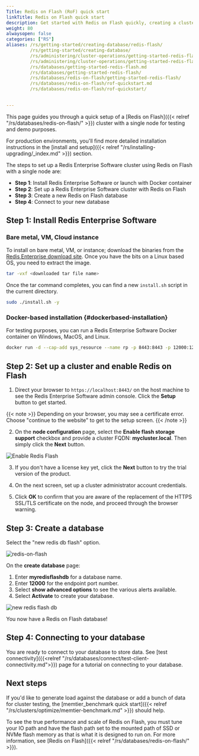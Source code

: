 ```yaml
---
Title: Redis on Flash (RoF) quick start
linkTitle: Redis on Flash quick start
description: Get started with Redis on Flash quickly, creating a cluster and database using flash storage. 
weight: 80
alwaysopen: false
categories: ["RS"]
aliases: /rs/getting-started/creating-database/redis-flash/
         /rs/getting-started/creating-database/
         /rs/administering/cluster-operations/getting-started-redis-flash.md
         /rs/administering/cluster-operations/getting-started-redis-flash/
         /rs/databases/getting-started-redis-flash.md
         /rs/databases/getting-started-redis-flash/
         /rs/databases/redis-on-flash/getting-started-redis-flash/
         /rs/databases/redis-on-flash/rof-quickstart.md
         /rs/databases/redis-on-flash/rof-quickstart/
         

---
```

This page guides you through a quick setup of a [Redis on
Flash]({{< relref "/rs/databases/redis-on-flash/" >}}) cluster with a single node for testing and demo purposes. 

For production environments, you'll find more detailed installation instructions in the [install and setup]({{< relref "/rs/installing-upgrading/_index.md" >}}) section.

The steps to set up a Redis Enterprise Software cluster using Redis on Flash
with a single node are:

- **Step 1**: Install Redis Enterprise Software or launch with Docker
    container
- **Step 2**: Set up a Redis Enterprise Software cluster with Redis on
    Flash
- **Step 3**: Create a new Redis on Flash database
- **Step 4**: Connect to your new database

## Step 1: Install Redis Enterprise Software

### Bare metal, VM, Cloud instance

To install on bare metal, VM, or instance; download the binaries from
the [Redis Enterprise download
site](https://app.redislabs.com/#/sign-up/software?direct=true). Once
you have the bits on a Linux based OS, you need to extract the image.

```sh
tar -vxf <downloaded tar file name>
```

Once the tar command completes, you can find a new `install.sh` script in
the current directory.

```sh
sudo ./install.sh -y
```

### Docker-based installation {#dockerbased-installation}

For testing purposes, you can run a Redis Enterprise Software
Docker container on Windows, MacOS, and Linux.

```sh
docker run -d --cap-add sys_resource --name rp -p 8443:8443 -p 12000:12000 redislabs/redis:latest
```

## Step 2: Set up a cluster and enable Redis on Flash

1. Direct your browser to `https://localhost:8443/` on the host machine to
see the Redis Enterprise Software admin console. Click the
**Setup** button to get started.

{{< note >}}
Depending on your browser, you may see a certificate error.
Choose "continue to the website" to get to the setup screen.
{{< /note >}}

2. On the **node configuration** page, select the **Enable flash storage
support** checkbox and provide a cluster FQDN: **mycluster.local**.
Then simply click the **Next** button.

![Enable Redis
Flash](/images/rs/enable_redis_flash.png)

3. If you don't have a license key yet, click the **Next** button to try
the trial version of the product.

4. On the next screen, set up a cluster administrator account credentials.

5. Click **OK** to confirm that you are aware of the replacement of the HTTPS SSL/TLS
certificate on the node, and proceed through the browser warning.

## Step 3: Create a database

Select the "new redis db flash" option.

![redis-on-flash](/images/rs/redis-on-flash.png)

On the **create database** page:
1. Enter **myredisflashdb** for a database name.
2. Enter **12000** for the endpoint port number.
3. Select **show advanced options** to see the various alerts available.
4. Select **Activate** to create your database.

![new redis flash
db](/images/rs/newredisflashdb.png)

You now have a Redis on Flash database!

## Step 4: Connecting to your database

You are ready to connect to your database to store data. See [test connectivity]({{<relref "/rs/databases/connect/test-client-connectivity.md">}}) page for a tutorial on connecting to your database.

## Next steps

If you'd like to generate load against the
database or add a bunch of data for cluster testing, the [memtier_benchmark quick start]({{< relref "/rs/clusters/optimize/memtier-benchmark.md" >}}) should help.

To see the true performance and scale of Redis on Flash, you must tune your IO path and have the flash path set to the mounted path of SSD or NVMe flash memory as that is what it is designed to run on. For more information, see [Redis on Flash]({{< relref "/rs/databases/redis-on-flash/" >}}).

